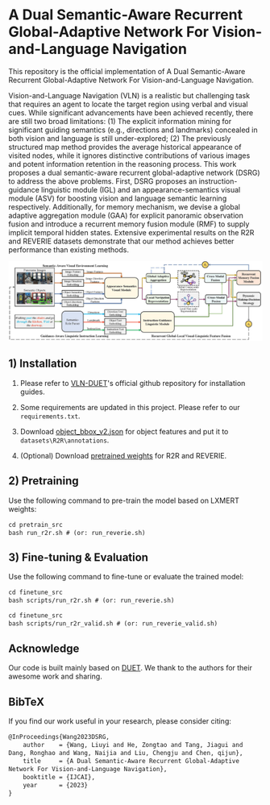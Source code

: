 # A Dual Semantic-Aware Recurrent Global-Adaptive Network For Vision-and-Language Navigation

This repository is the official implementation of A Dual Semantic-Aware Recurrent Global-Adaptive Network For Vision-and-Language Navigation. 


Vision-and-Language Navigation (VLN) is a realistic but challenging task that requires an agent to locate the target region using verbal and visual cues. While significant advancements have been achieved recently, there are still two broad limitations: (1) The explicit information mining for significant guiding semantics (e.g., directions and landmarks) concealed in both vision and language is still under-explored; (2) The previously structured map method provides the average historical appearance of visited nodes, while it ignores distinctive contributions of various images and potent information retention in the reasoning process. This work proposes a dual semantic-aware recurrent global-adaptive network (DSRG) to address the above problems. First, DSRG proposes an instruction-guidance linguistic module (IGL) and an appearance-semantics visual module (ASV) for boosting vision and language semantic learning respectively. Additionally, for memory mechanism, we devise a global adaptive aggregation module (GAA) for explicit panoramic observation fusion and introduce a recurrent memory fusion module (RMF) to supply implicit temporal hidden states. Extensive experimental results on the R2R and REVERIE datasets demonstrate that our method achieves better performance than existing methods.

![framework](files/DSRG_Overall.jpg)


## 1) Installation

1. Please refer to [VLN-DUET](https://github.com/cshizhe/VLN-DUET)'s official github repository for installation guides.

2. Some requirements are updated in this project. Please refer to our `requirements.txt`.

3. Download [object_bbox_v2.json](https://www.dropbox.com/s/rvt6xdf42ah2d8b/object_bbox_v2.json?dl=0) for object features and put it to `datasets\R2R\annotations`.

4. (Optional) Download [pretrained weights](https://www.dropbox.com/scl/fo/fn4mp70wsa21og3zbk8jm/h?dl=0&rlkey=12m8oghwmki0kt9iutzv3tzlv) for R2R and REVERIE.


## 2) Pretraining

Use the following command to pre-train the model based on LXMERT weights:
```pretrain
cd pretrain_src
bash run_r2r.sh # (or: run_reverie.sh)
```

## 3) Fine-tuning & Evaluation

Use the following command to fine-tune or evaluate the trained model:
```finetune
cd finetune_src
bash scripts/run_r2r.sh # (or: run_reverie.sh)
```

```Evaluation
cd finetune_src
bash scripts/run_r2r_valid.sh # (or: run_reverie_valid.sh)
```

## Acknowledge
Our code is built mainly based on [DUET](https://github.com/cshizhe/VLN-DUET). We thank to the authors for their awesome work and sharing.


## BibTeX
If you find our work useful in your research, please consider citing:
```
@InProceedings{Wang2023DSRG,
    author    = {Wang, Liuyi and He, Zongtao and Tang, Jiagui and Dang, Ronghao and Wang, Naijia and Liu, Chengju and Chen, qijun},
    title     = {A Dual Semantic-Aware Recurrent Global-Adaptive Network For Vision-and-Language Navigation},
    booktitle = {IJCAI},
    year      = {2023}
}
```